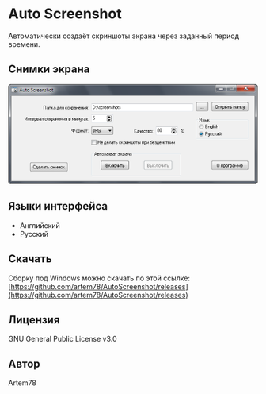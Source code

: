 Auto Screenshot
===============

Автоматически создаёт скриншоты экрана через заданный период времени.

## Снимки экрана
![](images/main_window_ru.png)

## Языки интерфейса
* Английский
* Русский

## Скачать
Сборку под Windows можно скачать по этой ссылке: [https://github.com/artem78/AutoScreenshot/releases](https://github.com/artem78/AutoScreenshot/releases)

## Лицензия
GNU General Public License v3.0

## Автор
Artem78